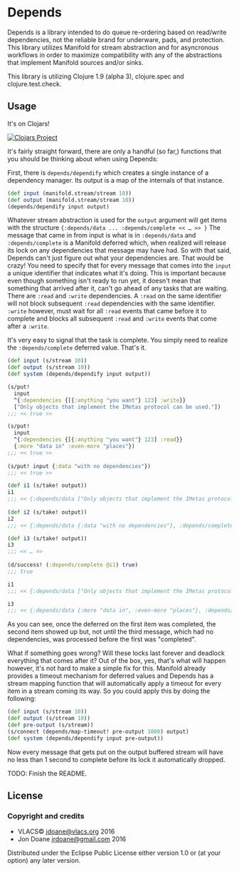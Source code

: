 # Depends

Depends is a library intended to do queue re-ordering based on read/write
dependencies, not the reliable brand for underware, pads, and protection. This
library utilizes Manifold for stream abstraction and for asyncronous workflows
in order to maximize compatibility with any of the abstractions that implement
Manifold sources and/or sinks.

This library is utilizing Clojure 1.9 (alpha 3), clojure.spec and
clojure.test.check.

## Usage

It's on Clojars!

[![Clojars Project](https://img.shields.io/clojars/v/org.vlacs/depends.svg)](https://clojars.org/org.vlacs/depends)

It's fairly straight forward, there are only a handful (so far,) functions that
you should be thinking about when using Depends:

First, there is ```depends/dependify``` which creates a single instance of
a dependency manager. Its output is a map of the internals of that instance.

```clj
(def input (manifold.stream/stream 10))
(def output (manifold.stream/stream 10))
(depends/dependify input output)
```

Whatever stream abstraction is used for the ```output``` argument will get items
with the structure ```{:depends/data ... :depends/complete << … >> }``` The
message that came in from input is what is in ```:depends/data``` and
```:depends/complete``` is a Manifold deferred which, when realized will release
its lock on any dependencies that message may have had. So with that said,
Depends can't just figure out what your dependencies are. That would be crazy!
You need to specify that for every message that comes into the ```input```
a unique identifier that indicates what it's doing. This is important because even
though something isn't ready to run yet, it doesn't mean that something that
arrived after it, can't go ahead of any tasks that are waiting. There are
```:read``` and ```:write``` dependencies. A ```:read``` on the same identifier
will not block subsequent ```:read``` dependencies with the same identifier.
```:write``` however, must wait for all ```:read``` events that came before it
to complete and blocks all subsequent ```:read``` and ```:write``` events that
come after a ```:write```.

It's very easy to signal that the task is complete. You simply need to realize
the ```:depends/complete``` deferred value. That's it.

```clj
(def input (s/stream 10))
(def output (s/stream 10))
(def system (depends/dependify input output))

(s/put!
  input
  ^{:dependencies {[{:anything "you want"} 123] :write}}
  ["Only objects that implement the IMetas protocol can be used."])
;;; << true >> 

(s/put!
  input
  ^{:dependencies {[{:anything "you want"} 123] :read}}
  {:more "data in" :even-more "places"})
;;; << true >> 
   
(s/put! input {:data "with no dependencies"})
;;; << true >>

(def i1 (s/take! output))
i1
;;; << {:depends/data ["Only objects that implement the IMetas protocol can be used."], :depends/complete << … >>} >>
   
(def i2 (s/take! output))
i2
;;; << {:depends/data {:data "with no dependencies"}, :depends/complete << … >>} >>

(def i3 (s/take! output))
i3
;;; << … >>
   
(d/success! (:depends/complete @i1) true)
;;; true

i1
;;; << {:depends/data ["Only objects that implement the IMetas protocol can be used."], :depends/complete << true >>} >>

i3
;;; << {:depends/data {:more "data in", :even-more "places"}, :depends/complete << … >>} >>
```

As you can see, once the deferred on the first item was completed, the second
item showed up but, not until the third message, which had no dependencies, was
processed before the first was "completed".

What if something goes wrong? Will these locks last forever and deadlock
everything that comes after it? Out of the box, yes, that's what will happen
however, it's not hard to make a simple fix for this. Manifold already provides
a timeout mechanism for deferred values and Depends has a stream mapping
function that will automatically apply a timeout for every item in a stream
coming its way. So you could apply this by doing the following:

```clj
(def input (s/stream 10))
(def output (s/stream 10))
(def pre-output (s/stream))
(s/connect (depends/map-timeout! pre-output 1000) output)
(def system (depends/dependify input pre-output))
```

Now every message that gets put on the output buffered stream will have no less
than 1 second to complete before its lock it automatically dropped.

TODO: Finish the README.

## License

### Copyright and credits
 - VLACS© <jdoane@vlacs.org> 2016
 - Jon Doane <jrdoane@gmail.com> 2016

Distributed under the Eclipse Public License either version 1.0 or (at
your option) any later version.
